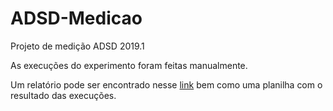 # ADSD-Medicao
Projeto de medição ADSD 2019.1

As execuções do experimento foram feitas manualmente.

Um relatório pode ser encontrado nesse [link](https://docs.google.com/document/d/1xvDIkkx5l28X83mitNeVeF7rmN5tOwMc0KDePnnoN6c/edit?usp=sharing) bem como uma planilha com o resultado das execuções.
